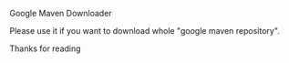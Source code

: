 Google Maven Downloader

Please use it if you want to download whole "google maven repository".

Thanks for reading
